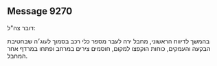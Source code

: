 ## Message 9270

דובר צה"ל:

בהמשך לדיווח הראשוני, מחבל ירה לעבר מספר כלי רכב בסמוך לעוג׳ה שבחטיבת הבקעה והעמקים, כוחות הוקפצו למקום, חוסמים צירים במרחב ופתחו במרדף אחר המחבל.

